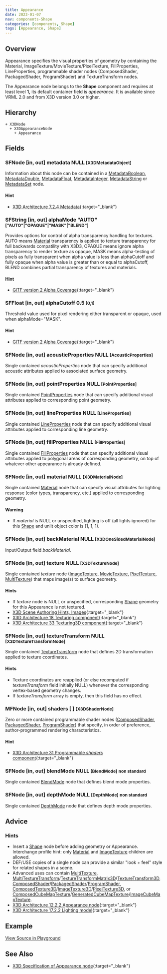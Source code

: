 ```yaml
---
title: Appearance
date: 2023-01-07
nav: components-Shape
categories: [components, Shape]
tags: [Appearance, Shape]
---
```

<style>
.post h3 {
  word-spacing: 0.2em;
}
</style>

## Overview

Appearance specifies the visual properties of geometry by containing the Material, ImageTexture/MovieTexture/PixelTexture, FillProperties, LineProperties, programmable shader nodes (ComposedShader, PackagedShader, ProgramShader) and TextureTransform nodes.

The Appearance node belongs to the **Shape** component and requires at least level **1,** its default container field is *appearance.* It is available since VRML 2.0 and from X3D version 3.0 or higher.

## Hierarchy

```
+ X3DNode
  + X3DAppearanceNode
    + Appearance
```

## Fields

### SFNode [in, out] **metadata** NULL <small>[X3DMetadataObject]</small>

Information about this node can be contained in a [MetadataBoolean](/x_ite/components/core/metadataboolean/), [MetadataDouble](/x_ite/components/core/metadatadouble/), [MetadataFloat](/x_ite/components/core/metadatafloat/), [MetadataInteger](/x_ite/components/core/metadatainteger/), [MetadataString](/x_ite/components/core/metadatastring/) or [MetadataSet](/x_ite/components/core/metadataset/) node.

#### Hint

- [X3D Architecture 7.2.4 Metadata](https://www.web3d.org/specifications/X3Dv4Draft/ISO-IEC19775-1v4-IS.proof//Part01/components/core.html#Metadata){:target="_blank"}

### SFString [in, out] **alphaMode** "AUTO" <small>["AUTO"|"OPAQUE"|"MASK"|"BLEND"]</small>

Provides options for control of alpha transparency handling for textures. AUTO means [Material](/x_ite/components/shape/material/) transparency is applied to texture transparency for full backwards compatility with X3D3, OPAQUE means ignore alpha transparency to render texture as opaque, MASK means alpha-testing of pixels as fully transparent when alpha value is less than alphaCutoff and fully opaque when alpha value is greater than or equal to alphaCutoff, BLEND combines partial transparency of textures and materials.

#### Hint

- [GlTF version 2 Alpha Coverage](https://www.khronos.org/registry/glTF/specs/2.0/glTF-2.0.html#alpha-coverage){:target="_blank"}

### SFFloat [in, out] **alphaCutoff** 0.5 <small>[0,1]</small>

Threshold value used for pixel rendering either transparent or opaque, used when alphaMode="MASK".

#### Hint

- [GlTF version 2 Alpha Coverage](https://www.khronos.org/registry/glTF/specs/2.0/glTF-2.0.html#alpha-coverage){:target="_blank"}

### SFNode [in, out] **acousticProperties** NULL <small>[AcousticProperties]</small>

Single contained *acousticProperties* node that can specify additional acoustic attributes applied to associated surface geometry.

### SFNode [in, out] **pointProperties** NULL <small>[PointProperties]</small>

Single contained [PointProperties](/x_ite/components/shape/pointproperties/) node that can specify additional visual attributes applied to corresponding point geometry.

### SFNode [in, out] **lineProperties** NULL <small>[LineProperties]</small>

Single contained [LineProperties](/x_ite/components/shape/lineproperties/) node that can specify additional visual attributes applied to corresponding line geometry.

### SFNode [in, out] **fillProperties** NULL <small>[FillProperties]</small>

Single contained [FillProperties](/x_ite/components/shape/fillproperties/) node that can specify additional visual attributes applied to polygonal areas of corresponding geometry, on top of whatever other appearance is already defined.

### SFNode [in, out] **material** NULL <small>[X3DMaterialNode]</small>

Single contained [Material](/x_ite/components/shape/material/) node that can specify visual attributes for lighting response (color types, transparency, etc.) applied to corresponding geometry.

#### Warning

- If *material* is NULL or unspecified, lighting is off (all lights ignored) for this [Shape](/x_ite/components/shape/shape/) and unlit object color is (1, 1, 1).

### SFNode [in, out] **backMaterial** NULL <small>[X3DOneSidedMaterialNode]</small>

Input/Output field *backMaterial*.

### SFNode [in, out] **texture** NULL <small>[X3DTextureNode]</small>

Single contained *texture* node ([ImageTexture](/x_ite/components/texturing/imagetexture/), [MovieTexture](/x_ite/components/texturing/movietexture/), [PixelTexture](/x_ite/components/texturing/pixeltexture/), [MultiTexture](/x_ite/components/texturing/multitexture/)) that maps image(s) to surface geometry.

#### Hints

- If *texture* node is NULL or unspecified, corresponding [Shape](/x_ite/components/shape/shape/) geometry for this Appearance is not textured.
- [X3D Scene Authoring Hints, Images](https://www.web3d.org/x3d/content/examples/X3dSceneAuthoringHints.html#Images){:target="_blank"}
- [X3D Architecture 18 Texturing component](https://www.web3d.org/specifications/X3Dv4Draft/ISO-IEC19775-1v4-IS.proof//Part01/components/texturing.html){:target="_blank"}
- [X3D Architecture 33 Texturing3D component](https://www.web3d.org/specifications/X3Dv4Draft/ISO-IEC19775-1v4-IS.proof//Part01/components/texture3D.html){:target="_blank"}

### SFNode [in, out] **textureTransform** NULL <small>[X3DTextureTransformNode]</small>

Single contained [TextureTransform](/x_ite/components/texturing/texturetransform/) node that defines 2D transformation applied to texture coordinates.

#### Hints

- Texture coordinates are reapplied (or else recomputed if *textureTransform* field initially NULL) whenever the corresponding vertex-based geometry changes.
- If *textureTransform* array is empty, then this field has no effect.

### MFNode [in, out] **shaders** [ ] <small>[X3DShaderNode]</small>

Zero or more contained programmable shader nodes ([ComposedShader](/x_ite/components/shaders/composedshader/), [PackagedShader](/x_ite/components/shaders/packagedshader/), [ProgramShader](/x_ite/components/shaders/programshader/)) that specify, in order of preference, author-programmed rendering characteristics.

#### Hint

- [X3D Architecture 31 Programmable *shaders* component](https://www.web3d.org/specifications/X3Dv4Draft/ISO-IEC19775-1v4-IS.proof//Part01/components/*shaders*.html){:target="_blank"}

### SFNode [in, out] **blendMode** NULL <small>[BlendMode]</small> <small class="yellow">non standard</small>

Single contained [BlendMode](../x-ite/blendmode) node that defines blend mode properties.

### SFNode [in, out] **depthMode** NULL <small>[DepthMode]</small> <small class="yellow">non standard</small>

Single contained [DepthMode](../x-ite/depthmode) node that defines depth mode properties.

## Advice

### Hints

- Insert a [Shape](/x_ite/components/shape/shape/) node before adding geometry or Appearance. Interchange profile hint: only [Material](/x_ite/components/shape/material/) and [ImageTexture](/x_ite/components/texturing/imagetexture/) children are allowed.
- DEF/USE copies of a single node can provide a similar "look + feel" style for related shapes in a scene.
- Advanced uses can contain [MultiTexture](/x_ite/components/texturing/multitexture/), [MultiTextureTransform](/x_ite/components/texturing/multitexturetransform/)/[TextureTransformMatrix3D](/x_ite/components/texturing3d/texturetransformmatrix3d/)/[TextureTransform3D](/x_ite/components/texturing3d/texturetransform3d/), [ComposedShader](/x_ite/components/shaders/composedshader/)/[PackagedShader](/x_ite/components/shaders/packagedshader/)/[ProgramShader](/x_ite/components/shaders/programshader/), [ComposedTexture3D](/x_ite/components/texturing3d/composedtexture3d/)/[ImageTexture3D](/x_ite/components/texturing3d/imagetexture3d/)/[PixelTexture3D](/x_ite/components/texturing3d/pixeltexture3d/), or [ComposedCubeMapTexture](/x_ite/components/cubemaptexturing/composedcubemaptexture/)/[GeneratedCubeMapTexture](/x_ite/components/cubemaptexturing/generatedcubemaptexture/)/[ImageCubeMapTexture](/x_ite/components/cubemaptexturing/imagecubemaptexture/).
- [X3D Architecture 12.2.2 Appearance node](https://www.web3d.org/specifications/X3Dv4Draft/ISO-IEC19775-1v4-IS.proof//Part01/components/shape.html#Appearancenode){:target="_blank"}
- [X3D Architecture 17.2.2 Lighting model](https://www.web3d.org/specifications/X3Dv4Draft/ISO-IEC19775-1v4-IS.proof//Part01/components/lighting.html#Lightingmodel){:target="_blank"}

## Example

<x3d-canvas src="https://create3000.github.io/media/examples/Shape/Appearance/Appearance.x3d" update="auto"></x3d-canvas>

[View Source in Playground](/x_ite/playground/?url=https://create3000.github.io/media/examples/Shape/Appearance/Appearance.x3d)

## See Also

- [X3D Specification of Appearance node](https://www.web3d.org/documents/specifications/19775-1/V4.0/Part01/components/shape.html#Appearance){:target="_blank"}
